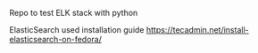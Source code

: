 Repo to test ELK stack with python

ElasticSearch used installation guide 
https://tecadmin.net/install-elasticsearch-on-fedora/


